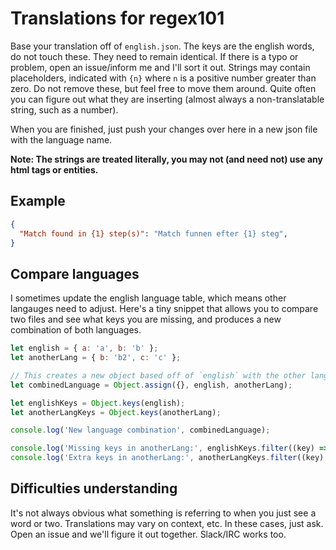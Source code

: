 # Translations for regex101

Base your translation off of `english.json`. The keys are the english words, do not touch these. They need to remain identical. If there is a typo or problem, open an issue/inform me and I'll sort it out. Strings may contain placeholders, indicated with `{n}` where `n` is a positive number greater than zero. Do not remove these, but feel free to move them around. Quite often you can figure out what they are inserting (almost always a non-translatable string, such as a number).

When you are finished, just push your changes over here in a new json file with the language name.

**Note: The strings are treated literally, you may not (and need not) use any html tags or entities.** 

## Example

```json
{ 
  "Match found in {1} step(s)": "Match funnen efter {1} steg",
}
```

## Compare languages

I sometimes update the english language table, which means other langauges need to adjust. Here's a tiny snippet that allows you to compare two files and see what keys you are missing, and produces a new combination of both languages.

```js
let english = { a: 'a', b: 'b' };
let anotherLang = { b: 'b2', c: 'c' };

// This creates a new object based off of `english` with the other language overwriting the keys
let combinedLanguage = Object.assign({}, english, anotherLang);

let englishKeys = Object.keys(english);
let anotherLangKeys = Object.keys(anotherLang);

console.log('New language combination', combinedLanguage);

console.log('Missing keys in anotherLang:', englishKeys.filter((key) => anotherLangKeys.indexOf(key) === -1));
console.log('Extra keys in anotherLang:', anotherLangKeys.filter((key) => englishKeys.indexOf(key) === -1));
```

## Difficulties understanding

It's not always obvious what something is referring to when you just see a word or two. Translations may vary on context, etc. In these cases, just ask. Open an issue and we'll figure it out together. Slack/IRC works too.
